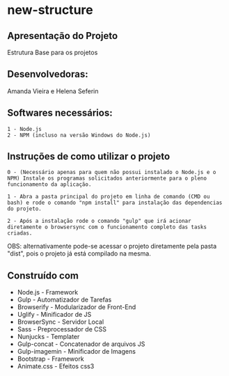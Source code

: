 # new-structure

## Apresentação do Projeto

Estrutura Base para os projetos

## Desenvolvedoras:

Amanda Vieira e Helena Seferin

## Softwares necessários:

```
1 - Node.js
2 - NPM (incluso na versão Windows do Node.js)
```

## Instruções de como utilizar o projeto

```
0 - (Necessário apenas para quem não possui instalado o Node.js e o NPM) Instale os programas solicitados anteriormente para o pleno funcionamento da aplicação.

1 - Abra a pasta principal do projeto em linha de comando (CMD ou bash) e rode o comando "npm install" para instalação das dependencias do projeto.

2 - Após a instalação rode o comando "gulp" que irá acionar diretamente o browsersync com o funcionamento completo das tasks criadas.
```

OBS: alternativamente pode-se acessar o projeto diretamente pela pasta "dist", pois o projeto já está compilado na mesma.

## Construído com

* Node.js - Framework
* Gulp - Automatizador de Tarefas
* Browserify - Modularizador de Front-End
* Uglify - Minificador de JS
* BrowserSync - Servidor Local
* Sass - Preprocessador de CSS
* Nunjucks - Templater
* Gulp-concat - Concatenador de arquivos JS
* Gulp-imagemin - Minificador de Imagens
* Bootstrap - Framework
* Animate.css - Efeitos css3